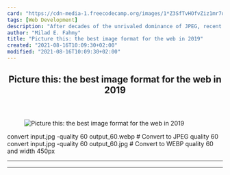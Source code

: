 ```yaml
---
card: "https://cdn-media-1.freecodecamp.org/images/1*Z3SfTvHOfvZiz1mr7uOODA.jpeg"
tags: [Web Development]
description: "After decades of the unrivaled dominance of JPEG, recent year"
author: "Milad E. Fahmy"
title: "Picture this: the best image format for the web in 2019"
created: "2021-08-16T10:09:30+02:00"
modified: "2021-08-16T10:09:30+02:00"
---
```

<div class="site-wrapper">
<main id="site-main" class="site-main outer">
<div class="inner">
<article class="post-full post tag-web-development tag-performance tag-image tag-tech tag-design ">
<header class="post-full-header">
<h1 class="post-full-title">Picture this: the best image format for the web in 2019</h1>
</header>
<figure class="post-full-image">
<picture>
<source media="(max-width: 700px)" sizes="1px" srcset="data:image/gif;base64,R0lGODlhAQABAIAAAAAAAP///yH5BAEAAAAALAAAAAABAAEAAAIBRAA7 1w">
<source media="(min-width: 701px)" sizes="(max-width: 800px) 400px,
(max-width: 1170px) 700px,
1400px" srcset="https://cdn-media-1.freecodecamp.org/images/1*Z3SfTvHOfvZiz1mr7uOODA.jpeg 300w,
https://cdn-media-1.freecodecamp.org/images/1*Z3SfTvHOfvZiz1mr7uOODA.jpeg 600w,
https://cdn-media-1.freecodecamp.org/images/1*Z3SfTvHOfvZiz1mr7uOODA.jpeg 1000w,
https://cdn-media-1.freecodecamp.org/images/1*Z3SfTvHOfvZiz1mr7uOODA.jpeg 2000w">
<img onerror="this.style.display='none'" src="https://cdn-media-1.freecodecamp.org/images/1*Z3SfTvHOfvZiz1mr7uOODA.jpeg" alt="Picture this: the best image format for the web in 2019">
</picture>
</figure>
<section class="post-full-content">
<div class="post-content">
convert input.jpg -quality 60 output_60.webp
# Convert to JPEG quality 60
convert input.jpg -quality 60 output_60.jpg
# Convert to WEBP quality 60 and width 450px
</div>
<hr>
<hr>
</section>
</article>
</div>
</main>
</div>
<!-- Google Tag Manager (noscript) -->
<!-- End Google Tag Manager (noscript) -->
